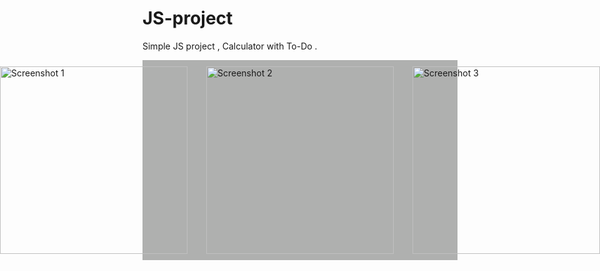 # JS-project

 Simple JS project , Calculator with To-Do .
 


<div style="display: flex; justify-content: center; gap: 30px; margin-bottom: 40px; background-color: #afb0af; padding: 10px;">
  <img src="https://github.com/user-attachments/assets/0d8a100b-3d79-492e-b873-7200a9670651" alt="Screenshot 1" width="300" height="300" style="object-fit: cover;" />
  <img src="https://github.com/user-attachments/assets/66cb9def-7ffd-4826-8515-9275f62b57fa" alt="Screenshot 2" width="300" height="300" style="object-fit: cover;" />
  <img src="https://github.com/user-attachments/assets/bd27c31b-861f-4c81-b83d-fb2c435e8759" alt="Screenshot 3" width="300" height="300" style="object-fit: cover;" />
</div>

